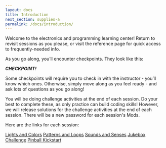 ```yaml
---
layout: docs
title: Introduction
next_section: supplies-a
permalink: /docs/introduction/
---
```


Welcome to the electronics and programming learning center! Return to revisit sessions as you please, or visit the reference page for quick access to frequently-needed info.

As you go along, you’ll encounter checkpoints. They look like this:

**_CHECKPOINT!_** 

Some checkpoints will require you to check in with the instructor - you’ll know which ones. Otherwise, simply move along as you feel ready - and ask lots of questions as you go along!

You will be doing challenge activities at the end of each session. Do your best to complete these, as only practice can build coding skills! However, we will release solutions for the challenge activities at the end of each session. There will be a new password for each session's Mods. 

Here are the links for each session:

[Lights and Colors](https://www.dropbox.com/sh/93w3k5z04u8z07e/AAA1JtiZMLkjj-x5PQlvhUsKa?dl=0)
[Patterns and Loops](https://www.dropbox.com/sh/a1vs4m94655x3vb/AADxdBGSetN7DcLxquXy28bua?dl=0)
[Sounds and Senses](https://www.dropbox.com/sh/xauhe34lbizg4mn/AACwkJ8yEOwZtsSYCq8WelODa?dl=0)
[Jukebox Challenge](https://www.dropbox.com/sh/ggi4j2s2uol44va/AADWvHy8mlpQlEQ6JytCJJ3La?dl=0)
[Pinball Kickstart](https://www.dropbox.com/sh/vb9rxa54il0f5mg/AACbqh-5nVxHjZr1lLEwwR1va?dl=0)

<!-- You will be using this website to learn about electronics and programming. You can go back to any place in the site at any time, and there's also a page of quick references that might be useful to you as you build your pinball machine. 

As you go through the site, you'll encounter checkpoints. They look like this:

**_CHECKPOINT!_** 

When you finish a checkpoint task, check it off of your group's checkpoint list. Some of the checkpoint tasks will require you to check in with the instructor - you'll know which ones.  -->

<!-- Make any notes you think you might need for later. If there is anything you are confused about at each checkpoint, make sure to ask an instructor! It may also help to write down your questions and your answers, in case you forget and have the same question later. If there are enough questions on a single thing, we might add that to the reference page, so make sure to ask lots of questions as you go along! -->